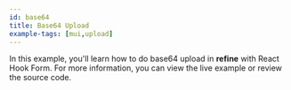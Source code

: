 ```yaml
---
id: base64
title: Base64 Upload
example-tags: [mui,upload]
---
```


In this example, you'll learn how to do base64 upload in **refine** with React Hook Form. For more information, you can view the live example or review the source code.

<StackblitzExample path="upload-mui-base64" />
